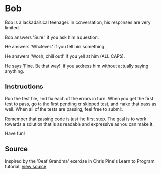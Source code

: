# Bob

Bob is a lackadaisical teenager. In conversation, his responses are very limited.

Bob answers 'Sure.' if you ask him a question.

He answers 'Whatever.' if you tell him something.

He answers 'Woah, chill out!' if you yell at him (ALL CAPS).

He says 'Fine. Be that way!' if you address him without actually saying anything.

## Instructions

Run the test file, and fix each of the errors in turn. When you get the first test to pass, go to the first pending or skipped test, and make that pass as well. When all of the tests are passing, feel free to submit.

Remember that passing code is just the first step. The goal is to work towards a solution that is as readable and expressive as you can make it.

Have fun!



## Source

Inspired by the 'Deaf Grandma' exercise in Chris Pine's Learn to Program tutorial. [view source](http://pine.fm/LearnToProgram/?Chapter=06)
